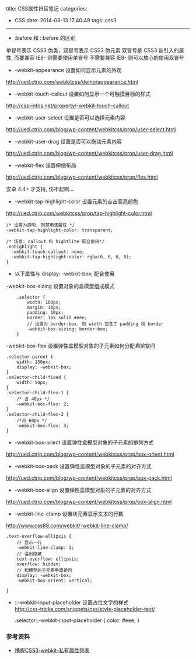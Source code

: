 title: CSS属性扫盲笔记
categories:
  - CSS
date: 2014-08-13 17:40:49
tags: css3
---

- :before 和 ::before 的区别

单冒号表示 CSS3 伪类，双冒号表示 CSS3 伪元素
双冒号是 CSS3 新引入的属性, 而要兼容 IE8- 则需要使用单冒号
不需要兼容 IE8- 则可以放心的使用双冒号



- -webkit-appearance 设置如何显示元素的外观

http://ued.ctrip.com/webkitcss/demo/appearance.html


- -webkit-touch-callout 设置如何显示一个可触摸目标的样式

http://css-infos.net/property/-webkit-touch-callout

- -webkit-user-select 设置是否可以选择元素内容

http://ued.ctrip.com/blog/wp-content/webkitcss/prop/user-select.html

- -webkit-user-drag 设置是否可以拖动元素内容

http://ued.ctrip.com/blog/wp-content/webkitcss/prop/user-drag.html

- -webkit-flex 设置伸缩布局

http://ued.ctrip.com/blog/wp-content/webkitcss/prop/flex.html

安卓 4.4+ 才支持, 伤不起啊...

- -webkit-tap-highlight-color 设置元素的点击高亮颜色

http://ued.ctrip.com/webkitcss/prop/tap-highlight-color.html 
    
    /* 设置为透明, 则禁用该属性 */
    -webkit-tap-highlight-color: transparent;

    /* 场景: callout 和 hightlite 配合使用*/
    .nohighlight {
      -webkit-touch-callout: none;
      -webkit-tap-highlight-color: rgba(0, 0, 0, 0);
    }


- 以下属性与 display: -webkit-box; 配合使用

-webkit-box-sizing 设置对象的盒模型组成模式
        
        .selector {
            width: 100px;
            margin: 10px;
            padding: 10px;
            border: 1px solid #eee;
            // 设置为 border-box, 则 width 包含了 padding 和 border 
            -webkit-box-sizing: border-box;
        }

-webkit-box-flex 设置弹性盒模型对象的子元素如何分配*剩余*空间
    
    .selector-parent {
        width: 150px;
        display: -webkit-box;
    }
    .selector-child-fixed {
        width: 50px;
    }
    .selector-child-flex-1 {
        /* 占 40px */
        -webkit-box-flex: 2;
    }
    .selector-child-flex-2 {
        /*占 60px */
        -webkit-box-flex: 3;
    }


- -webkit-box-orient 设置弹性盒模型对象的子元素的排列方式

http://ued.ctrip.com/blog/wp-content/webkitcss/prop/box-orient.html

- -webkit-box-pack 设置弹性盒模型对象的子元素的对齐方式

http://ued.ctrip.com/blog/wp-content/webkitcss/prop/box-pack.html

- -webkit-box-align 设置弹性盒模型对象的子元素的对齐方式

http://ued.ctrip.com/blog/wp-content/webkitcss/prop/box-align.html

- -webkit-line-clamp 设置块元素显示文本的行数

http://www.css88.com/webkit/-webkit-line-clamp/

    .text-overflow-ellipsis {
        // 显示一行
        -webkit-line-clamp: 1;
        // 溢出隐藏
        text-overflow: ellipsis;
        overflow: hidden;
        // 和模型的子元素垂直排列
        display: -webkit-box;
        -webkit-box-orient: vertical;
       
    }

-  ::-webkit-input-placeholder 设置占位文字的样式  
http://css-tricks.com/snippets/css/style-placeholder-text/ 
    
    .selector::-webkit-input-placeholder {
        color: #eee;
    }


### 参考资料

- [携程CSS3-webkit-私有属性列表](http://ued.ctrip.com/blog/wp-content/webkitcss/index.html)
